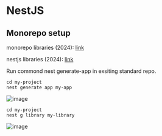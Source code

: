 # NestJS
## Monorepo setup

monorepo libraries (2024): [link](https://docs.nestjs.com/cli/monorepo)

nestjs libraries (2024): [link](https://docs.nestjs.com/cli/libraries)

Run commond 
nest generate-app in exsiting standard repo.

```
cd my-project
nest generate app my-app
```

![image](https://github.com/user-attachments/assets/f005b39c-6870-46cc-9a3c-af81a2ea8ce0)

```
cd my-project
nest g library my-library
```

![image](https://github.com/user-attachments/assets/1dcf5a09-fd28-4c2d-be0a-7df1d64c9a68)
